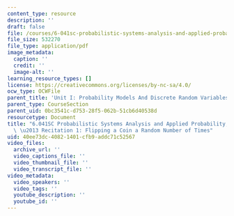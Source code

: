 ```yaml
---
content_type: resource
description: ''
draft: false
file: /courses/6-041sc-probabilistic-systems-analysis-and-applied-probability-fall-2013/40ee73dc40821401cfb9addc71c52567_MIT6_041SCF13_No_16_Ch1_FlipCoinRandomNumber_300k.pdf
file_size: 532270
file_type: application/pdf
image_metadata:
  caption: ''
  credit: ''
  image-alt: ''
learning_resource_types: []
license: https://creativecommons.org/licenses/by-nc-sa/4.0/
ocw_type: OCWFile
parent_title: 'Unit I: Probability Models And Discrete Random Variables '
parent_type: CourseSection
parent_uid: 0bc3541c-d753-28f5-062b-51cb6d40538d
resourcetype: Document
title: "6.041SC Probabilistic Systems Analysis and Applied Probability, Fall 2013Transcript\
  \ \u2013 Recitation 1: Flipping a Coin a Random Number of Times"
uid: 40ee73dc-4082-1401-cfb9-addc71c52567
video_files:
  archive_url: ''
  video_captions_file: ''
  video_thumbnail_file: ''
  video_transcript_file: ''
video_metadata:
  video_speakers: ''
  video_tags: ''
  youtube_description: ''
  youtube_id: ''
---
```

